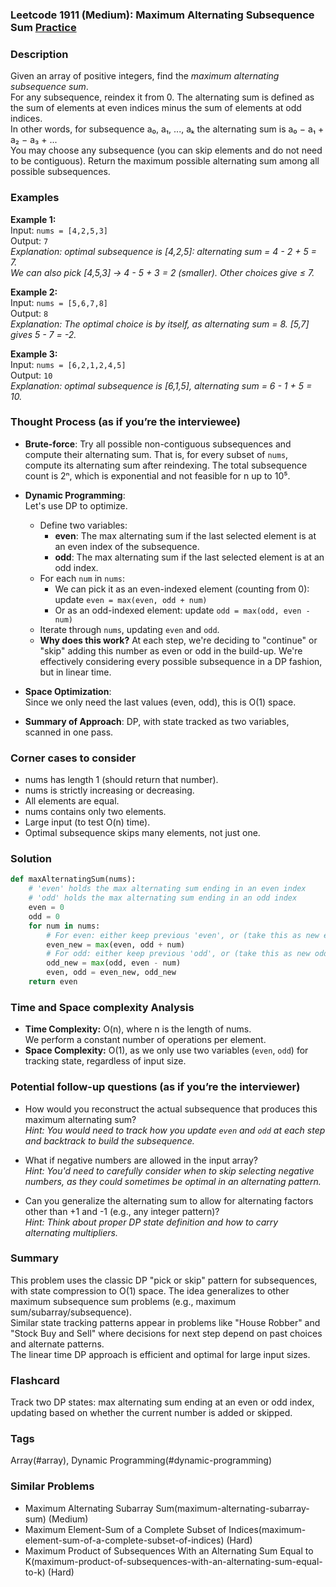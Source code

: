 ### Leetcode 1911 (Medium): Maximum Alternating Subsequence Sum [Practice](https://leetcode.com/problems/maximum-alternating-subsequence-sum)

### Description  
Given an array of positive integers, find the *maximum alternating subsequence sum*.  
For any subsequence, reindex it from 0. The alternating sum is defined as the sum of elements at even indices minus the sum of elements at odd indices.  
In other words, for subsequence a₀, a₁, ..., aₖ the alternating sum is a₀ − a₁ + a₂ − a₃ + ...  
You may choose any subsequence (you can skip elements and do not need to be contiguous). Return the maximum possible alternating sum among all possible subsequences.

### Examples  

**Example 1:**  
Input: `nums = [4,2,5,3]`  
Output: `7`  
*Explanation: optimal subsequence is [4,2,5]: alternating sum = 4 - 2 + 5 = 7.  
We can also pick [4,5,3] → 4 - 5 + 3 = 2 (smaller). Other choices give ≤ 7.*

**Example 2:**  
Input: `nums = [5,6,7,8]`  
Output: `8`  
*Explanation: The optimal choice is  by itself, as alternating sum = 8. [5,7] gives 5 - 7 = -2.*

**Example 3:**  
Input: `nums = [6,2,1,2,4,5]`  
Output: `10`  
*Explanation: optimal subsequence is [6,1,5], alternating sum = 6 - 1 + 5 = 10.*

### Thought Process (as if you’re the interviewee)  
- **Brute-force**: Try all possible non-contiguous subsequences and compute their alternating sum. That is, for every subset of `nums`, compute its alternating sum after reindexing. The total subsequence count is 2ⁿ, which is exponential and not feasible for n up to 10⁵.

- **Dynamic Programming**:  
  Let's use DP to optimize.  
  - Define two variables:
    - **even**: The max alternating sum if the last selected element is at an even index of the subsequence.
    - **odd**: The max alternating sum if the last selected element is at an odd index.
  - For each `num` in `nums`:
    - We can pick it as an even-indexed element (counting from 0): update `even = max(even, odd + num)`
    - Or as an odd-indexed element: update `odd = max(odd, even - num)`
  - Iterate through `nums`, updating `even` and `odd`.  
  - **Why does this work?** At each step, we're deciding to "continue" or "skip" adding this number as even or odd in the build-up. We're effectively considering every possible subsequence in a DP fashion, but in linear time.

- **Space Optimization**:  
  Since we only need the last values (even, odd), this is O(1) space.

- **Summary of Approach**: DP, with state tracked as two variables, scanned in one pass.

### Corner cases to consider  
- nums has length 1 (should return that number).
- nums is strictly increasing or decreasing.
- All elements are equal.
- nums contains only two elements.
- Large input (to test O(n) time).
- Optimal subsequence skips many elements, not just one.

### Solution

```python
def maxAlternatingSum(nums):
    # 'even' holds the max alternating sum ending in an even index
    # 'odd' holds the max alternating sum ending in an odd index
    even = 0
    odd = 0
    for num in nums:
        # For even: either keep previous 'even', or (take this as new even) by doing odd + num
        even_new = max(even, odd + num)
        # For odd: either keep previous 'odd', or (take this as new odd) by doing even - num
        odd_new = max(odd, even - num)
        even, odd = even_new, odd_new
    return even
```

### Time and Space complexity Analysis  

- **Time Complexity:** O(n), where n is the length of nums.  
  We perform a constant number of operations per element.
- **Space Complexity:** O(1), as we only use two variables (`even`, `odd`) for tracking state, regardless of input size.

### Potential follow-up questions (as if you’re the interviewer)  

- How would you reconstruct the actual subsequence that produces this maximum alternating sum?  
  *Hint: You would need to track how you update `even` and `odd` at each step and backtrack to build the subsequence.*

- What if negative numbers are allowed in the input array?  
  *Hint: You'd need to carefully consider when to skip selecting negative numbers, as they could sometimes be optimal in an alternating pattern.*

- Can you generalize the alternating sum to allow for alternating factors other than +1 and -1 (e.g., any integer pattern)?  
  *Hint: Think about proper DP state definition and how to carry alternating multipliers.*

### Summary
This problem uses the classic DP "pick or skip" pattern for subsequences, with state compression to O(1) space. The idea generalizes to other maximum subsequence sum problems (e.g., maximum sum/subarray/subsequence).  
Similar state tracking patterns appear in problems like "House Robber" and "Stock Buy and Sell" where decisions for next step depend on past choices and alternate patterns.  
The linear time DP approach is efficient and optimal for large input sizes.


### Flashcard
Track two DP states: max alternating sum ending at an even or odd index, updating based on whether the current number is added or skipped.

### Tags
Array(#array), Dynamic Programming(#dynamic-programming)

### Similar Problems
- Maximum Alternating Subarray Sum(maximum-alternating-subarray-sum) (Medium)
- Maximum Element-Sum of a Complete Subset of Indices(maximum-element-sum-of-a-complete-subset-of-indices) (Hard)
- Maximum Product of Subsequences With an Alternating Sum Equal to K(maximum-product-of-subsequences-with-an-alternating-sum-equal-to-k) (Hard)
